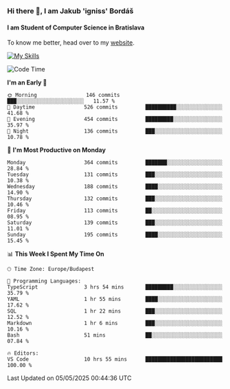 ### Hi there 👋, I am Jakub 'igniss' Bordáš

#### I am Student of Computer Science in Bratislava
To know me better, head over to my [website](https://bordas.sk).

[![My Skills](https://skillicons.dev/icons?i=js,typescript,html,css,figma,svelte,vue,next,postgresql,nest,express,nodejs)](https://bordas.sk)


<!--START_SECTION:waka-->
![Code Time](http://img.shields.io/badge/Code%20Time-1%2C872%20hrs%208%20mins-blue)

**I'm an Early 🐤** 

```text
🌞 Morning                146 commits         ███░░░░░░░░░░░░░░░░░░░░░░   11.57 % 
🌆 Daytime                526 commits         ██████████░░░░░░░░░░░░░░░   41.68 % 
🌃 Evening                454 commits         █████████░░░░░░░░░░░░░░░░   35.97 % 
🌙 Night                  136 commits         ███░░░░░░░░░░░░░░░░░░░░░░   10.78 % 
```
📅 **I'm Most Productive on Monday** 

```text
Monday                   364 commits         ███████░░░░░░░░░░░░░░░░░░   28.84 % 
Tuesday                  131 commits         ███░░░░░░░░░░░░░░░░░░░░░░   10.38 % 
Wednesday                188 commits         ████░░░░░░░░░░░░░░░░░░░░░   14.90 % 
Thursday                 132 commits         ███░░░░░░░░░░░░░░░░░░░░░░   10.46 % 
Friday                   113 commits         ██░░░░░░░░░░░░░░░░░░░░░░░   08.95 % 
Saturday                 139 commits         ███░░░░░░░░░░░░░░░░░░░░░░   11.01 % 
Sunday                   195 commits         ████░░░░░░░░░░░░░░░░░░░░░   15.45 % 
```


📊 **This Week I Spent My Time On** 

```text
🕑︎ Time Zone: Europe/Budapest

💬 Programming Languages: 
TypeScript               3 hrs 54 mins       █████████░░░░░░░░░░░░░░░░   35.79 % 
YAML                     1 hr 55 mins        ████░░░░░░░░░░░░░░░░░░░░░   17.62 % 
SQL                      1 hr 22 mins        ███░░░░░░░░░░░░░░░░░░░░░░   12.52 % 
Markdown                 1 hr 6 mins         ███░░░░░░░░░░░░░░░░░░░░░░   10.16 % 
Bash                     51 mins             ██░░░░░░░░░░░░░░░░░░░░░░░   07.84 % 

🔥 Editors: 
VS Code                  10 hrs 55 mins      █████████████████████████   100.00 % 
```


 Last Updated on 05/05/2025 00:44:36 UTC
<!--END_SECTION:waka-->
